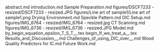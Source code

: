 abstract.md
introduction.md
Sample Preparation.md
figures/DSCF7233 - resized/DSCF7233 - resized.JPG
figures/Line art of sample1/Line art of sample1.png
Drying Environment.md
Speckle Pattern.md
DIC Setup.md
figures/IMG_6764 - resized/IMG_6764 - resized.jpg
CT Scanning.md
figures/IMG_6736 - resized/IMG_6736 - resized.JPG
Model.md
by_begin_equation_epsilon_T_S_T__.tex
begin_If_we_treat_a__.tex
Results_and_Discussion__.md
Challenges_of_using_DIC_over__.md
Wood Quality Predictors for IC.md
Future Work.md
  